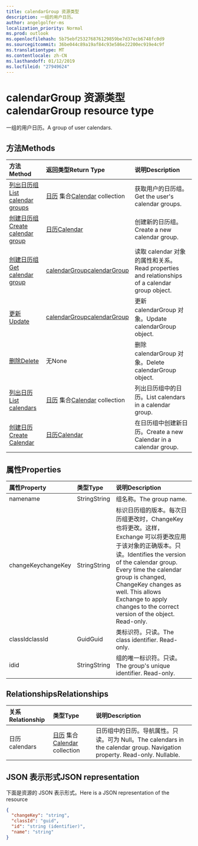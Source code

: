 ```yaml
---
title: calendarGroup 资源类型
description: 一组的用户日历。
author: angelgolfer-ms
localization_priority: Normal
ms.prod: outlook
ms.openlocfilehash: 5b75ebf253276876129859be7d37ecb6748fc0d9
ms.sourcegitcommit: 36be044c89a19af84c93e586e22200ec919e4c9f
ms.translationtype: MT
ms.contentlocale: zh-CN
ms.lasthandoff: 01/12/2019
ms.locfileid: "27949624"
---
```

# <a name="calendargroup-resource-type"></a><span data-ttu-id="999ef-103">calendarGroup 资源类型</span><span class="sxs-lookup"><span data-stu-id="999ef-103">calendarGroup resource type</span></span>

<span data-ttu-id="999ef-104">一组的用户日历。</span><span class="sxs-lookup"><span data-stu-id="999ef-104">A group of user calendars.</span></span>

## <a name="methods"></a><span data-ttu-id="999ef-105">方法</span><span class="sxs-lookup"><span data-stu-id="999ef-105">Methods</span></span>

| <span data-ttu-id="999ef-106">方法</span><span class="sxs-lookup"><span data-stu-id="999ef-106">Method</span></span>                                                      | <span data-ttu-id="999ef-107">返回类型</span><span class="sxs-lookup"><span data-stu-id="999ef-107">Return Type</span></span>                        | <span data-ttu-id="999ef-108">说明</span><span class="sxs-lookup"><span data-stu-id="999ef-108">Description</span></span>                                                   |
| :---------------------------------------------------------- | :--------------------------------- | :------------------------------------------------------------ |
| [<span data-ttu-id="999ef-109">列出日历组</span><span class="sxs-lookup"><span data-stu-id="999ef-109">List calendar groups</span></span>](../api/user-list-calendargroups.md)  | <span data-ttu-id="999ef-110">[日历](calendar.md) 集合</span><span class="sxs-lookup"><span data-stu-id="999ef-110">[Calendar](calendar.md) collection</span></span> | <span data-ttu-id="999ef-111">获取用户的日历组。</span><span class="sxs-lookup"><span data-stu-id="999ef-111">Get the user's calendar groups.</span></span>                               |
| [<span data-ttu-id="999ef-112">创建日历组</span><span class="sxs-lookup"><span data-stu-id="999ef-112">Create calendar group</span></span>](../api/user-post-calendargroups.md) | [<span data-ttu-id="999ef-113">日历</span><span class="sxs-lookup"><span data-stu-id="999ef-113">Calendar</span></span>](calendar.md)            | <span data-ttu-id="999ef-114">创建新的日历组。</span><span class="sxs-lookup"><span data-stu-id="999ef-114">Create a new calendar group.</span></span>                                  |
| [<span data-ttu-id="999ef-115">创建日历组</span><span class="sxs-lookup"><span data-stu-id="999ef-115">Get calendar group</span></span>](../api/calendargroup-get.md)           | [<span data-ttu-id="999ef-116">calendarGroup</span><span class="sxs-lookup"><span data-stu-id="999ef-116">calendarGroup</span></span>](calendargroup.md)  | <span data-ttu-id="999ef-117">读取 calendar 对象的属性和关系。</span><span class="sxs-lookup"><span data-stu-id="999ef-117">Read properties and relationships of a calendar group object.</span></span> |
| [<span data-ttu-id="999ef-118">更新</span><span class="sxs-lookup"><span data-stu-id="999ef-118">Update</span></span>](../api/calendargroup-update.md)                    | [<span data-ttu-id="999ef-119">calendarGroup</span><span class="sxs-lookup"><span data-stu-id="999ef-119">calendarGroup</span></span>](calendargroup.md)  | <span data-ttu-id="999ef-120">更新 calendarGroup 对象。</span><span class="sxs-lookup"><span data-stu-id="999ef-120">Update calendarGroup object.</span></span>                                  |
| [<span data-ttu-id="999ef-121">删除</span><span class="sxs-lookup"><span data-stu-id="999ef-121">Delete</span></span>](../api/calendargroup-delete.md)                    | <span data-ttu-id="999ef-122">无</span><span class="sxs-lookup"><span data-stu-id="999ef-122">None</span></span>                               | <span data-ttu-id="999ef-123">删除 calendarGroup 对象。</span><span class="sxs-lookup"><span data-stu-id="999ef-123">Delete calendarGroup object.</span></span>                                  |
| [<span data-ttu-id="999ef-124">列出日历</span><span class="sxs-lookup"><span data-stu-id="999ef-124">List calendars</span></span>](../api/calendargroup-list-calendars.md)    | <span data-ttu-id="999ef-125">[日历](calendar.md) 集合</span><span class="sxs-lookup"><span data-stu-id="999ef-125">[Calendar](calendar.md) collection</span></span> | <span data-ttu-id="999ef-126">列出日历组中的日历。</span><span class="sxs-lookup"><span data-stu-id="999ef-126">List calendars in a calendar group.</span></span>                           |
| [<span data-ttu-id="999ef-127">创建日历</span><span class="sxs-lookup"><span data-stu-id="999ef-127">Create Calendar</span></span>](../api/calendargroup-post-calendars.md)   | [<span data-ttu-id="999ef-128">日历</span><span class="sxs-lookup"><span data-stu-id="999ef-128">Calendar</span></span>](calendar.md)            | <span data-ttu-id="999ef-129">在日历组中创建新日历。</span><span class="sxs-lookup"><span data-stu-id="999ef-129">Create a new Calendar in a calendar group.</span></span>                    |

## <a name="properties"></a><span data-ttu-id="999ef-130">属性</span><span class="sxs-lookup"><span data-stu-id="999ef-130">Properties</span></span>

| <span data-ttu-id="999ef-131">属性</span><span class="sxs-lookup"><span data-stu-id="999ef-131">Property</span></span>  | <span data-ttu-id="999ef-132">类型</span><span class="sxs-lookup"><span data-stu-id="999ef-132">Type</span></span>   | <span data-ttu-id="999ef-133">说明</span><span class="sxs-lookup"><span data-stu-id="999ef-133">Description</span></span>                                                                                                                                                                                               |
| :-------- | :----- | :-------------------------------------------------------------------------------------------------------------------------------------------------------------------------------------------------------- |
| <span data-ttu-id="999ef-134">name</span><span class="sxs-lookup"><span data-stu-id="999ef-134">name</span></span>      | <span data-ttu-id="999ef-135">String</span><span class="sxs-lookup"><span data-stu-id="999ef-135">String</span></span> | <span data-ttu-id="999ef-136">组名称。</span><span class="sxs-lookup"><span data-stu-id="999ef-136">The group name.</span></span>                                                                                                                                                                                           |
| <span data-ttu-id="999ef-137">changeKey</span><span class="sxs-lookup"><span data-stu-id="999ef-137">changeKey</span></span> | <span data-ttu-id="999ef-138">String</span><span class="sxs-lookup"><span data-stu-id="999ef-138">String</span></span> | <span data-ttu-id="999ef-p101">标识日历组的版本。每次日历组更改时，ChangeKey 也将更改。这样，Exchange 可以将更改应用于该对象的正确版本。只读。</span><span class="sxs-lookup"><span data-stu-id="999ef-p101">Identifies the version of the calendar group. Every time the calendar group is changed, ChangeKey changes as well. This allows Exchange to apply changes to the correct version of the object. Read-only.</span></span> |
| <span data-ttu-id="999ef-143">classId</span><span class="sxs-lookup"><span data-stu-id="999ef-143">classId</span></span>   | <span data-ttu-id="999ef-144">Guid</span><span class="sxs-lookup"><span data-stu-id="999ef-144">Guid</span></span>   | <span data-ttu-id="999ef-p102">类标识符。只读。</span><span class="sxs-lookup"><span data-stu-id="999ef-p102">The class identifier. Read-only.</span></span>                                                                                                                                                                          |
| <span data-ttu-id="999ef-147">id</span><span class="sxs-lookup"><span data-stu-id="999ef-147">id</span></span>        | <span data-ttu-id="999ef-148">String</span><span class="sxs-lookup"><span data-stu-id="999ef-148">String</span></span> | <span data-ttu-id="999ef-p103">组的唯一标识符。只读。</span><span class="sxs-lookup"><span data-stu-id="999ef-p103">The group's unique identifier. Read-only.</span></span>                                                                                                                                                                 |

## <a name="relationships"></a><span data-ttu-id="999ef-151">Relationships</span><span class="sxs-lookup"><span data-stu-id="999ef-151">Relationships</span></span>

| <span data-ttu-id="999ef-152">关系</span><span class="sxs-lookup"><span data-stu-id="999ef-152">Relationship</span></span> | <span data-ttu-id="999ef-153">类型</span><span class="sxs-lookup"><span data-stu-id="999ef-153">Type</span></span>                               | <span data-ttu-id="999ef-154">说明</span><span class="sxs-lookup"><span data-stu-id="999ef-154">Description</span></span>                                                                    |
| :----------- | :--------------------------------- | :----------------------------------------------------------------------------- |
| <span data-ttu-id="999ef-155">日历</span><span class="sxs-lookup"><span data-stu-id="999ef-155">calendars</span></span>    | <span data-ttu-id="999ef-156">[日历](calendar.md) 集合</span><span class="sxs-lookup"><span data-stu-id="999ef-156">[Calendar](calendar.md) collection</span></span> | <span data-ttu-id="999ef-p104">日历组中的日历。导航属性。只读。可为 Null。</span><span class="sxs-lookup"><span data-stu-id="999ef-p104">The calendars in the calendar group. Navigation property. Read-only. Nullable.</span></span> |

## <a name="json-representation"></a><span data-ttu-id="999ef-161">JSON 表示形式</span><span class="sxs-lookup"><span data-stu-id="999ef-161">JSON representation</span></span>

<span data-ttu-id="999ef-162">下面是资源的 JSON 表示形式。</span><span class="sxs-lookup"><span data-stu-id="999ef-162">Here is a JSON representation of the resource</span></span>

<!--{
  "blockType": "resource",
  "optionalProperties": [
    "calendars"
  ],
  "keyProperty": "id",
  "baseType": "microsoft.graph.entity",
  "@odata.type": "microsoft.graph.calendarGroup",
  "@odata.annotations": [
    {
      "property": "calendars",
      "capabilities": {
        "changeTracking": false,
        "expandable": false,
        "navigability": "single",
        "searchable": false
      }
    }
  ]
}-->

```json
{
  "changeKey": "string",
  "classId": "guid",
  "id": "string (identifier)",
  "name": "string"
}
```

<!-- uuid: 8fcb5dbc-d5aa-4681-8e31-b001d5168d79
2015-10-25 14:57:30 UTC -->

<!-- {
  "type": "#page.annotation",
  "description": "calendarGroup resource",
  "keywords": "",
  "section": "documentation",
  "tocPath": ""
}-->
